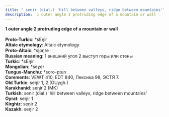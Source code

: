 ```yaml
---
title: " senir (dial.) 'hill between valleys, ridge between mountains'"
description:  1 outer angle 2 protruding edge of a mountain or wall
---
```

<p data-pagefind-weight="0.5">
<strong> 1 outer angle 2 protruding edge of a mountain or wall</strong><br><br>
<strong>Proto-Turkic</strong>:  *sEŋir<br>
<strong>Altaic etymology</strong>:  Altaic etymology<br>
<strong> Proto-Altaic</strong>:  *si̯oŋre<br>
<strong>Russian meaning</strong>:  1 внешний угол 2 выступ горы или стены<br>
<strong>Turkic</strong>:  *sEŋir<br>
<strong>Mongolian</strong>:  *seɣer<br>
<strong>Tungus-Manchu</strong>:  *soro-ptun<br>
<strong>Comments</strong>:  VEWT 410, EDT 840, Лексика 98, ЭСТЯ 7.<br>
<strong>Old Turkic</strong>:  seŋir 1, 2 (OUygh.)<br>
<strong>Karakhanid</strong>:  seŋir 2 (MK)<br>
<strong>Turkish</strong>:  senir (dial.) 'hill between valleys, ridge between mountains'<br>
<strong>Oyrat</strong>:  seŋir 1<br>
<strong>Kirghiz</strong>:  seŋir 2<br>
<strong>Kazakh</strong>:  seŋir 2<br>

</p>
